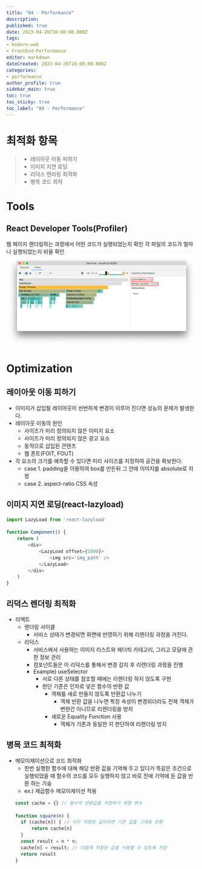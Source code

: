 ```yaml
---
title: "04 - Performance"
description: 
published: true
date: 2023-04-26T16:00:00.000Z
tags: 
- modern-web
- FrontEnd-Performance
editor: markdown
dateCreated: 2023-04-26T16:00:00.000Z
categories: 
- performance
author_profile: true
sidebar_main: true
toc: true
toc_sticky: true
toc_label: "04 - Performance"
---
```


# 최적화 항목
> - 레이아웃 이동 피하기
> - 이미지 지연 로딩
> - 리덕스 렌러링 최적화
> - 병목 코드 최적 

# Tools
## React Developer Tools(Profiler)
웹 페이지 랜더링하는 과정에서 어떤 코드가 실행되었는지 확인
각 파일의 코드가 얼마나 실행되었는지 비율 확인
![performance-11.png](..%2F..%2Fassets%2Fimg%2Fperformance%2Fperformance-11.png)

# Optimization
## 레이아웃 이동 피하기
- 이미지가 삽입될 레이아웃이 빈번하게 변경이 이루어 진다면 성능의 문제가 발생한다.
- 레이아웃 이동의 원인
  - 사이즈가 미리 정의되지 않은 이미지 요소
  - 사이즈가 미리 정의되지 않은 광고 요소
  - 동적으로 삽입된 콘텐츠
  - 웹 폰트(FOIT, FOUT)
- 각 요소의 크기를 예측할 수 있다면 미리 사이즈를 지정하여 공간을 확보한다.
  - case 1. padding을 이용하여 box를 만든뒤 그 안에 이미지를 absolute로 지정
  - case 2. aspect-ratio CSS 속성

## 이미지 지연 로딩(react-lazyload)

```javascript
import LazyLoad from 'react-lazyload'

function Component() {
    return (
        <div>
            <LazyLoad offset={1000}>
                <img src='img_path' />
            </LazyLoad>
        </div>
    )
}
```

## 리덕스 렌더링 최적화
- 리엑트 
  - 렌더링 사이클 
    - 서비스 상태가 변경되면 화면에 반영하기 위해 리렌더링 과정을 거친다.
  - 리덕스
    - 서비스에서 사용하는 이미지 리스트와 헤더틔 카테고리, 그리고 모달에 관한 정보 관리
    - 컴포넌트들은 이 리덕스를 통해서 변경 감지 후 리렌더링 과정을 진행
    - Example) useSelector
      - 서로 다른 상태를 참조할 때에는 리렌더링 하지 않도록 구현
      - 판단 기준은 인자로 넣은 함수의 반환 값
        - 객체를 새로 만들지 않도록 반환값 나누기
          - 객체 반환 값을 나누면 특정 속성이 변경되더라도 전체 객체가 변한건 아니므로 리렌더링을 방지 
        - 새로운 Equality Function 사용
          - 객체가 기존과 동일한 지 판단하여 리랜더링 방지

## 병목 코드 최적화
- 메모이제이션으로 코드 최적화
  - 한번 실행한 함수에 대해 해당 반환 값을 기억해 두고 있다가 똑같은 조건으로 실행되었을 때 함수의 코드를 모두 실행하지 않고 바로 전에 기억에 둔 값을 반환 하는 기숭
  - ex.) 제곱함수 메모이제이션 적용 
  ```javascript
  const cache = {} // 함수의 반환값을 저장하기 위한 변수
  
  function square(n) {
    if (cache[n]) { // 이미 저장된 값이라면 기존 값을 그대로 반환
        return cache[n] 
    }
    const result = n * n;
    cache[n] = result; // 다음에 저장된 값을 사용할 수 있도록 저장
    return result
  }
  ```
